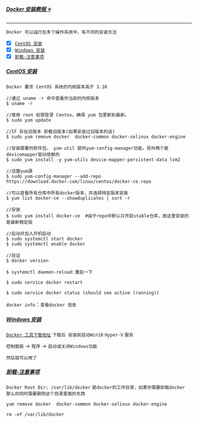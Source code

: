 ##### [Docker 安装教程 :star:](#) <b id="top"></b>
----
`Docker 可以运行在多个操作系统中，有不同的安装方法`

- [x] [`CentOS 安装`](#tar1) 
- [x] [`Windows 安装`](#tar2) 
- [x] [`卸载-注意事项`](#tar3) 

##### [CentOS 安装](#top) <b id="tar1"></b>
`Docker 要求 CentOS 系统的内核版本高于 3.10`
```shell
//通过 uname -r 命令查看你当前的内核版本
$ uname -r
 
//使用 root 权限登录 Centos。确保 yum 包更新到最新。
$ sudo yum update

//IF 存在旧版本 卸载旧版本(如果安装过旧版本的话)
$ sudo yum remove docker  docker-common docker-selinux docker-engine

//安装需要的软件包， yum-util 提供yum-config-manager功能，另外两个是devicemapper驱动依赖的
$ sudo yum install -y yum-utils device-mapper-persistent-data lvm2

//设置yum源
$ sudo yum-config-manager --add-repo https://download.docker.com/linux/centos/docker-ce.repo

//可以查看所有仓库中所有docker版本，并选择特定版本安装
$ yum list docker-ce --showduplicates | sort -r

//安装
$ sudo yum install docker-ce  #由于repo中默认只开启stable仓库，故这里安装的是最新稳定版

//启动并加入开机启动
$ sudo systemctl start docker
$ sudo systemctl enable docker

//验证
$ docker version
```

`$ systemctl daemon-reload`: `重启一下`

`$ sudo service docker restart`

`$ sudo service docker status (should see active (running))`

`docker info`：`查看docker 信息`
##### [Windows 安装](#top) <b id="tar2"></b>

[`Docker 工具下载地址`](https://hub.docker.com/editions/community/docker-ce-desktop-windows) `下载后 安装前启动Win10` `Hyper-V` `服务`

`控制面板` -> `程序` -> `启动或关闭Windows功能`

`然后就可以用了`

##### [卸载-注意事项](#top) <b id="tar3"></b>
`Docker Root Dir: /var/lib/docker` `是docker的工作目录，如果你需要卸载docker 那么你同时需要删除这个目录里面的东西`
```node
yum remove docker  docker-common docker-selinux docker-engine

rm -ef /var/lib/docker
```
